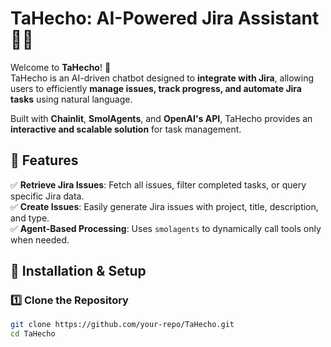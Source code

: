 # TaHecho: AI-Powered Jira Assistant 💙🤖

Welcome to **TaHecho**! 🚀  
TaHecho is an AI-driven chatbot designed to **integrate with Jira**, allowing users to efficiently **manage issues, track progress, and automate Jira tasks** using natural language.  

Built with **Chainlit**, **SmolAgents**, and **OpenAI's API**, TaHecho provides an **interactive and scalable solution** for task management.  

## 🌟 Features

✅ **Retrieve Jira Issues**: Fetch all issues, filter completed tasks, or query specific Jira data.  
✅ **Create Issues**: Easily generate Jira issues with project, title, description, and type.  
✅ **Agent-Based Processing**: Uses `smolagents` to dynamically call tools only when needed.  

## 🚀 Installation & Setup

### 1️⃣ Clone the Repository
```bash
git clone https://github.com/your-repo/TaHecho.git
cd TaHecho
